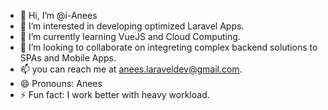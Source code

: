 - 👋 Hi, I’m @i-Anees
- 👀 I’m interested in developing optimized Laravel Apps.
- 🌱 I’m currently learning VueJS and Cloud Computing.
- 💞️ I’m looking to collaborate on integreting complex backend solutions to SPAs and Mobile Apps.
- 📫 you can reach me at anees.laraveldev@gmail.com.
- 😄 Pronouns: Anees
- ⚡ Fun fact: I work better with heavy workload.

<!---
i-Anees/i-Anees is a ✨ special ✨ repository because its `README.md` (this file) appears on your GitHub profile.
You can click the Preview link to take a look at your changes.
--->
